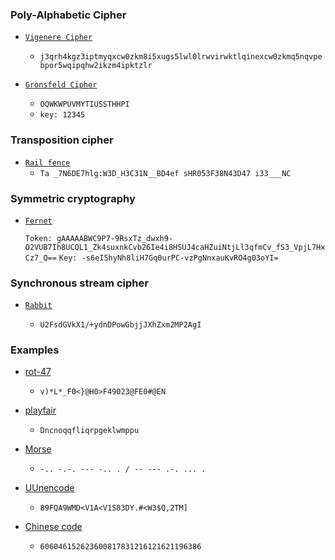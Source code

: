 ### Poly-Alphabetic Cipher

- [`Vigenere Cipher`](https://www.dcode.fr/vigenere-cipher)
  - `j3qrh4kgz3iptmyqxcw0zkm8i5xugs5lwl0lrwvirwktlqinexcw0zkmq5nqvpebpor5wqipqhw2ikzm4ipktzlr`

- [`Gronsfeld Cipher`](https://www.dcode.fr/gronsfeld-cipher)
  - `OQWKWPUVMYTIUSSTHHPI`
  - `key: 12345`

### Transposition cipher
 
 - [`Rail fence`](https://www.dcode.fr/rail-fence-cipher)
   - `Ta _7N6DE7hlg:W3D_H3C31N__BD4ef sHR053F38N43D47 i33___NC`


### Symmetric cryptography

- [`Fernet`](https://asecuritysite.com/encryption/ferdecode)

  `Token: gAAAAABWC9P7-9RsxTz_dwxh9-O2VUB7Ih8UCQL1_Zk4suxnkCvb26Ie4i8HSUJ4caHZuiNtjLl3qfmCv_fS3_VpjL7HxCz7_Q==`
  `Key: -s6eI5hyNh8liH7Gq0urPC-vzPgNnxauKvRO4g03oYI=` 
 
### Synchronous stream cipher

- [`Rabbit`](https://en.wikipedia.org/wiki/Rabbit_(cipher))

  - `U2FsdGVkX1/+ydnDPowGbjjJXhZxm2MP2AgI`

### Examples
  - [rot-47](https://www.dcode.fr/rot-47-cipher)
    - `v)*L*_F0<}@H0>F49023@FE0#@EN`
    
  - [playfair](https://www.boxentriq.com/code-breaking/playfair-cipher)
    - `Dncnoqqfliqrpgeklwmppu`
  
  - [Morse](https://www.dcode.fr/morse-code)
    - `-.. -.-. --- -.. . / -- --- .-. ... .`
    
  - [UUnencode](https://www.dcode.fr/uu-encoding)
    - `89FQA9WMD<V1A<V1S83DY.#<W3$Q,2TM]`
    
  - [Chinese code](http://code.mcdvisa.com/)
    - `606046152623600817831216121621196386`
